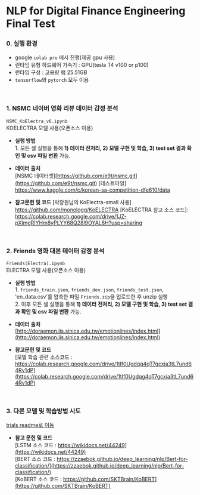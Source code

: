 # NLP for Digital Finance Engineering Final Test

### 0. 실행 환경
- google `colab pro` 에서 진행(제공 gpu 사용)
- 런타임 유형 하드웨어 가속기 : GPU(tesla T4 v100 or p100)
- 런타임 구성 : 고용량 램 25.51GB
- `tensorflow`와 `pytorch` 모두 이용


<br>

### 1. NSMC 네이버 영화 리뷰 데이터 감정 분석

`NSMC_KoElectra_v6.ipynb`  
KOELECTRA 모델 사용(오픈소스 이용)

- <b>실행 방법</b>  
<t>1.  모든 셀 실행을 통해 <b>1) 데이터 전처리, 2) 모델 구현 및 학습, 3) test set 결과 확인 및 csv 파일 변환</b> 가능.


- <b>데이터 출처</b>  
[NSMC 데이터셋][https://github.com/e9t/nsmc.git](https://github.com/e9t/nsmc.git)
[테스트파일] https://www.kaggle.com/c/korean-sa-competition-dfe610/data


- <b>참고문헌 및 코드</b> 
[박장원님의 KoElectra-small 사용] https://github.com/monologg/KoELECTRA
[KoELECTRA 참고 소스 코드]: https://colab.research.google.com/drive/1JZ-pXlmgRIYHm8yPLYY68Q28l9OYAL6H?usp=sharing

<br>


### 2. Friends 영화 대본 데이터 감정 분석

`Friends(Electra).ipynb`  
ELECTRA 모델 사용(오픈소스 이용)

- <b>실행 방법</b>  
<t>1.  `friends_train.json`, `friends_dev.json`, `friends_test.json`, 'en_data.csv'를 압축한 파일 `Friends.zip`을 업로드한 후 unzip 실행  
<t>2.  이후 모든 셀 실행을 통해 <b>1) 데이터 전처리, 2) 모델 구현 및 학습, 3) test set 결과 확인 및 csv 파일 변환</b> 가능.


- <b>데이터 출처</b>  
<t>[http://doraemon.iis.sinica.edu.tw/emotionlines/index.html](http://doraemon.iis.sinica.edu.tw/emotionlines/index.html)


- <b>참고문헌 및 코드</b>  
<t>[모델 학습 관련 소스코드 : https://colab.research.google.com/drive/1tIf0Ugdqg4qT7gcxia3tL7und64Rv1dP](https://colab.research.google.com/drive/1tIf0Ugdqg4qT7gcxia3tL7und64Rv1dP)


<br>

### 3. 다른 모델 및 학습방법 시도  

[trials readme로 이동](https://github.com/jiwonny/nlp_emotion_classification/tree/master/trials)  

- <b>참고 문헌 및 코드</b>  
<t>[LSTM 소스 코드 :  https://wikidocs.net/44249](https://wikidocs.net/44249)  
<t>[BERT 소스 코드 :  https://zzaebok.github.io/deep_learning/nlp/Bert-for-classification/](https://zzaebok.github.io/deep_learning/nlp/Bert-for-classification/)  
<t>[KoBERT 소스 코드 : https://github.com/SKTBrain/KoBERT](https://github.com/SKTBrain/KoBERT)  



